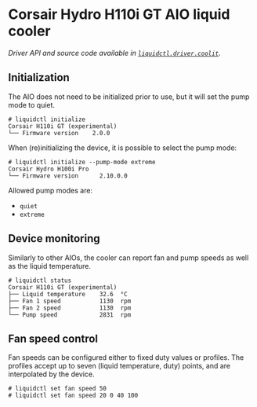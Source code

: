 # Corsair Hydro H110i GT AIO liquid cooler
_Driver API and source code available in [`liquidctl.driver.coolit`](../liquidctl/driver/coolit.py)._

## Initialization
[Initialization]: #initialization

The AIO does not need to be initialized prior to use, but it will set the pump
mode to quiet.

```
# liquidctl initialize
Corsair H110i GT (experimental)
└── Firmware version    2.0.0
```

When (re)initializing the device, it is possible to select the pump mode:

```
# liquidctl initialize --pump-mode extreme
Corsair Hydro H100i Pro
└── Firmware version      2.10.0.0
```

Allowed pump modes are:
- `quiet`
- `extreme`

## Device monitoring

Similarly to other AIOs, the cooler can report fan and pump speeds as well as
the liquid temperature.

```
# liquidctl status
Corsair H110i GT (experimental)
├── Liquid temperature    32.6  °C
├── Fan 1 speed           1130  rpm
├── Fan 2 speed           1130  rpm
└── Pump speed            2831  rpm
```

## Fan speed control

Fan speeds can be configured either to fixed duty values or profiles.  The
profiles accept up to seven (liquid temperature, duty) points, and are
interpolated by the device.

```
# liquidctl set fan speed 50
# liquidctl set fan speed 20 0 40 100
```

